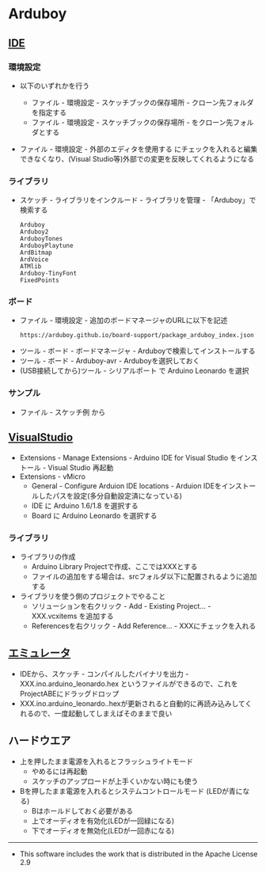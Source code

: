 # Arduboy

## [IDE](https://www.arduino.cc/en/Main/Software#download)

### 環境設定 
* 以下のいずれかを行う
    * ファイル - 環境設定 - スケッチブックの保存場所 - クローン先フォルダを指定する
    * ファイル - 環境設定 - スケッチブックの保存場所 - をクローン先フォルダとする

* ファイル - 環境設定 - 外部のエディタを使用する にチェックを入れると編集できなくなり、(Visual Studio等)外部での変更を反映してくれるようになる

### ライブラリ
* スケッチ - ライブラリをインクルード - ライブラリを管理 - 「Arduboy」で検索する
    ~~~
    Arduboy
    Arduboy2
    ArduboyTones
    ArduboyPlaytune
    ArdBitmap
    ArdVoice
    ATMlib
    Arduboy-TinyFont
    FixedPoints
    ~~~
    
### ボード
* ファイル - 環境設定 - 追加のボードマネージャのURLに以下を記述
    ~~~
    https://arduboy.github.io/board-support/package_arduboy_index.json 
    ~~~
* ツール - ボード - ボードマネージャ - Arduboyで検索してインストールする
* ツール - ボード - Arduboy-avr - Arduboyを選択しておく
* (USB接続してから)ツール - シリアルポート で Arduino Leonardo を選択

### サンプル
* ファイル - スケッチ例 から

## [VisualStudio](https://www.visualmicro.com/)
* Extensions - Manage Extensions - Arduino IDE for Visual Studio をインストール - Visual Studio 再起動
* Extensions - vMicro
    * General - Configure Arduion IDE locations - Arduion IDEをインストールしたパスを設定(多分自動設定済になっている)
    * IDE に Arduino 1.6/1.8 を選択する
    * Board に Arduino Leonardo を選択する

### ライブラリ
* ライブラリの作成
    * Arduino Library Projectで作成、ここではXXXとする
    * ファイルの追加をする場合は、srcフォルダ以下に配置されるように追加する
* ライブラリを使う側のプロジェクトでやること
    * ソリューションを右クリック - Add - Existing Project... - XXX.vcxitems を追加する
    * Referencesを右クリック - Add Reference... - XXXにチェックを入れる

## [エミュレータ](https://github.com/felipemanga/ProjectABE)
* IDEから、スケッチ - コンパイルしたバイナリを出力 - XXX.ino.arduino_leonardo.hex というファイルができるので、これをProjectABEにドラッグドロップ
* XXX.ino.arduino_leonardo..hexが更新されると自動的に再読み込みしてくれるので、一度起動してしまえばそのままで良い

## ハードウエア
* 上を押したまま電源を入れるとフラッシュライトモード
    * やめるには再起動
    * スケッチのアップロードが上手くいかない時にも使う
* Bを押したまま電源を入れるとシステムコントロールモード (LEDが青になる)
    * Bはホールドしておく必要がある
    * 上でオーディオを有効化(LEDが一回緑になる)
    * 下でオーディオを無効化(LEDが一回赤になる)

----
* This software includes the work that is distributed in the Apache License 2.9
<!--
TODO
    スプライト
    
    LED
        digitalWriteRGB(RGB_ON, RGB_OFF, RGB_OFF);
        digitalWriteRGB(RED_LED, RGB_ON);digitalWriteRGB(GREEN_LED, RGB_OFF);digitalWriteRGB(BLUE_LED, RGB_OFF);

        setRGBled(255, 0, 0);
        setRGBled(RED_LED, 255);setRGBled(RED_GREEN, 0);setRGBled(RED_BLUE, 0);

    EEPROM
        EEPROM_STORAGE_SPACE_START 以降がアプリから使用可能
        	    arduboy.print("\nEEPROM = ");
			arduboy.print(EEPROM_STORAGE_SPACE_START+1);
			arduboy.print(" = ");
			arduboy.print(EEPROM.read(EEPROM_STORAGE_SPACE_START));
    
    オーディオ
        Arduboy2Audio::enabled(),on(),off(),toggle()
        //ArduboyPlaytuneand ArduboyTones でonである必要がある
        if (!Arduboy2Audio::enabled()) {
		 Arduboy2Audio::on();
	    }
-->